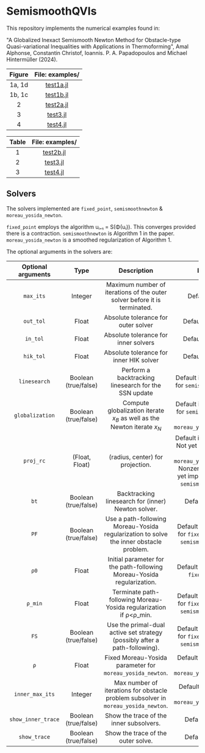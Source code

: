 # SemismoothQVIs

This repository implements the numerical examples found in:

"A Globalized Inexact Semismooth Newton Method for Obstacle-type Quasi-variational Inequalities with Applications in Thermoforming", Amal Alphonse, Constantin Christof, Ioannis. P. A. Papadopoulos and Michael Hintermüller (2024).

|Figure|File: examples/|
|:-:|:-:|
|1a, 1d|[test1a.jl](https://github.com/ioannisPApapadopoulos/SemismoothQVIs.jl/tree/main/test1/test1a.jl)|
|1b, 1c|[test1b.jl](https://github.com/ioannisPApapadopoulos/SemismoothQVIs.jl/tree/main/test1/test1b.jl)|
|2|[test2a.jl](https://github.com/ioannisPApapadopoulos/SemismoothQVIs.jl/tree/main/test2/test2a.jl)|
|3|[test3.jl](https://github.com/ioannisPApapadopoulos/SemismoothQVIs.jl/tree/main/test3/test3.jl)|
|4|[test4.jl](https://github.com/ioannisPApapadopoulos/SemismoothQVIs.jl/tree/main/test4/test4.jl)|

|Table|File: examples/|
|:-:|:-:|
|1|[test2b.jl](https://github.com/ioannisPApapadopoulos/SemismoothQVIs.jl/tree/main/test2/test2b.jl)|
|2|[test3.jl](https://github.com/ioannisPApapadopoulos/SemismoothQVIs.jl/tree/main/test3/test3.jl)|
|3|[test4.jl](https://github.com/ioannisPApapadopoulos/SemismoothQVIs.jl/tree/main/test4/test4.jl)|

## Solvers

The solvers implemented are `fixed_point`, `semismoothnewton` &  `moreau_yosida_newton`.

`fixed_point` employs the algorithm uᵢ₊₁ = S(Φ(uᵢ)). This converges provided there is a contraction.
`semismoothnewton` is Algorithm 1 in the paper.
`moreau_yosida_newton` is a smoothed regularization of Algorithm 1.

The optional arguments in the solvers are:

|Optional arguments|Type|Description|Notes|
|:-:|:-:|:-:|:-:|
|`max_its`|Integer|Maximum number of iterations of the outer solver before it is terminated.|Default is `20`.|
|`out_tol`|Float|Absolute tolerance for outer solver|Default is `1e-10`.|
|`in_tol`|Float|Absolute tolerance for inner solvers|Default is `1e-10`.|
|`hik_tol`|Float|Absolute tolerance for inner HIK solver|Default is `1e-10`.|
|`linesearch`|Boolean (true/false)|Perform a backtracking linesearch for the SSN update|Default is `false`. Only for `semismoothnewton`.|
|`globalization`|Boolean (true/false)|Compute globalization iterate $x_B$ as well as the Newton iterate $x_N$|Default is `false`. Only for `semismoothnewton` and `moreau_yosida_newton`.|
|`proj_rc`|(Float, Float)|(radius, center) for projection.|Default is `(Inf, 0.0)`. Not yet implemented for `moreau_yosida_newton`. Nonzero center not yet implemented for `semismoothnewton`.|
|`bt`|Boolean (true/false)|Backtracking linesearch for (inner) Newton solver.|Default is `true`.|
|`PF`|Boolean (true/false)|Use a path-following Moreau-Yosida regularization to solve the inner obstacle problem.|Default is `true`. Only for `fixed_point` and `semismoothnewton`.|
|`ρ0`|Float|Initial parameter for the path-following Moreau-Yosida regularization.|Default is `1`. Only for `fixed_point`.|
|`ρ_min`|Float|Terminate path-following Moreau-Yosida regularization if ρ<ρ_min.|Default is `1e-6`. Only for `fixed_point` and `semismoothnewton`.|
|`FS`|Boolean (true/false)|Use the primal-dual active set strategy (possibly after a path-following).|Default is `true`. Only for `fixed_point` and `semismoothnewton`.|
|`ρ`|Float|Fixed Moreau-Yosida parameter for `moreau_yosida_newton`.|Default is `1e-5`. Only for `moreau_yosida_newton`.|
|`inner_max_its`|Integer|Max number of iterations for obstacle problem subsolver in `moreau_yosida_newton`.|Default is `400`. Only for `moreau_yosida_newton`.|
|`show_inner_trace`|Boolean (true/false)|Show the trace of the inner subsolvers.|Default is `true`.|
|`show_trace`|Boolean (true/false)|Show the trace of the outer solve.|Default is `true`.|


